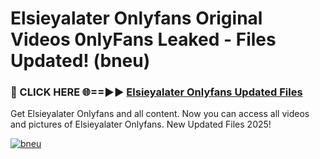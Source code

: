 # Elsieyalater Onlyfans Original Videos 0nlyFans Leaked - Files Updated! (bneu)

<h3>🔴 CLICK HERE 🌐==►► <a href="https://tinyurl.com/2m67pmp6" rel="nofollow">Elsieyalater Onlyfans Updated Files</a></h3>

Get Elsieyalater Onlyfans and all content. Now you can access all videos and pictures of Elsieyalater Onlyfans. New Updated Files 2025!

[![bneu](https://i.imgur.com/H4QAA4z.gif)](https://tinyurl.com/2m67pmp6)